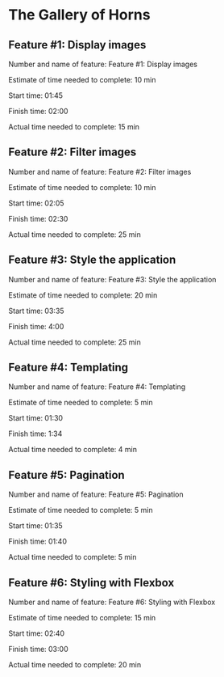 # The Gallery of Horns

## Feature #1: Display images

Number and name of feature: Feature #1: Display images

Estimate of time needed to complete: 10 min

Start time: 01:45

Finish time: 02:00

Actual time needed to complete: 15 min

## Feature #2: Filter images

Number and name of feature: Feature #2: Filter images

Estimate of time needed to complete: 10 min

Start time: 02:05

Finish time: 02:30

Actual time needed to complete: 25 min

## Feature #3: Style the application

Number and name of feature: Feature #3: Style the application

Estimate of time needed to complete: 20 min

Start time: 03:35

Finish time: 4:00

Actual time needed to complete: 25 min

## Feature #4: Templating

Number and name of feature: Feature #4: Templating

Estimate of time needed to complete: 5 min

Start time: 01:30

Finish time: 1:34

Actual time needed to complete: 4 min

## Feature #5: Pagination

Number and name of feature: Feature #5: Pagination

Estimate of time needed to complete: 5 min

Start time: 01:35

Finish time: 01:40

Actual time needed to complete: 5 min

## Feature #6: Styling with Flexbox

Number and name of feature: Feature #6: Styling with Flexbox

Estimate of time needed to complete: 15 min

Start time: 02:40

Finish time: 03:00

Actual time needed to complete: 20 min
